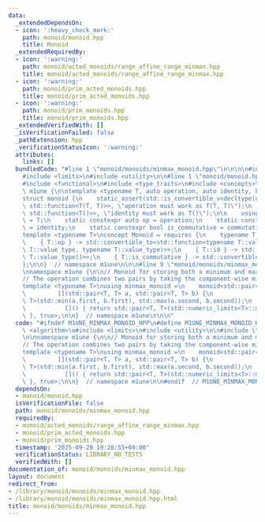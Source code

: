 ```yaml
---
data:
  _extendedDependsOn:
  - icon: ':heavy_check_mark:'
    path: monoid/monoid.hpp
    title: Monoid
  _extendedRequiredBy:
  - icon: ':warning:'
    path: monoid/acted_monoids/range_affine_range_minmax.hpp
    title: monoid/acted_monoids/range_affine_range_minmax.hpp
  - icon: ':warning:'
    path: monoid/prim_acted_monoids.hpp
    title: monoid/prim_acted_monoids.hpp
  - icon: ':warning:'
    path: monoid/prim_monoids.hpp
    title: monoid/prim_monoids.hpp
  _extendedVerifiedWith: []
  _isVerificationFailed: false
  _pathExtension: hpp
  _verificationStatusIcon: ':warning:'
  attributes:
    links: []
  bundledCode: "#line 1 \"monoid/monoids/minmax_monoid.hpp\"\n\n\n\n#include <algorithm>\n\
    #include <limits>\n#include <utility>\n\n#line 1 \"monoid/monoid.hpp\"\n\n\n\n\
    #include <functional>\n#include <type_traits>\n#include <concepts>\n\nnamespace\
    \ m1une {\n\ntemplate <typename T, auto operation, auto identity, bool commutative>\n\
    struct monoid {\n    static_assert(std::is_convertible_v<decltype(operation),\
    \ std::function<T(T, T)>>, \"operation must work as T(T, T)\");\n    static_assert(std::is_convertible_v<decltype(identity),\
    \ std::function<T()>>, \"identity must work as T()\");\n\n    using value_type\
    \ = T;\n    static constexpr auto op = operation;\n    static constexpr auto id\
    \ = identity;\n    static constexpr bool is_commutative = commutative;\n};\n\n\
    template <typename T>\nconcept Monoid = requires {\n    typename T::value_type;\n\
    \    { T::op } -> std::convertible_to<std::function<typename T::value_type(typename\
    \ T::value_type, typename T::value_type)>>;\n    { T::id } -> std::convertible_to<std::function<typename\
    \ T::value_type()>>;\n    { T::is_commutative } -> std::convertible_to<bool>;\n\
    };\n\n}  // namespace m1une\n\n\n#line 9 \"monoid/monoids/minmax_monoid.hpp\"\n\
    \nnamespace m1une {\n\n// Monoid for storing both a minimum and maximum value.\n\
    // The operation combines two pairs by taking the component-wise min and max.\n\
    template <typename T>\nusing minmax_monoid =\n    monoid<std::pair<T, T>,\n  \
    \         [](std::pair<T, T> a, std::pair<T, T> b) {\n               return std::pair<T,\
    \ T>(std::min(a.first, b.first), std::max(a.second, b.second));\n           },\n\
    \           []() { return std::pair<T, T>(std::numeric_limits<T>::max(), std::numeric_limits<T>::lowest());\
    \ }, true>;\n\n}  // namespace m1une\n\n\n"
  code: "#ifndef M1UNE_MINMAX_MONOID_HPP\n#define M1UNE_MINMAX_MONOID_HPP 1\n\n#include\
    \ <algorithm>\n#include <limits>\n#include <utility>\n\n#include \"../monoid.hpp\"\
    \n\nnamespace m1une {\n\n// Monoid for storing both a minimum and maximum value.\n\
    // The operation combines two pairs by taking the component-wise min and max.\n\
    template <typename T>\nusing minmax_monoid =\n    monoid<std::pair<T, T>,\n  \
    \         [](std::pair<T, T> a, std::pair<T, T> b) {\n               return std::pair<T,\
    \ T>(std::min(a.first, b.first), std::max(a.second, b.second));\n           },\n\
    \           []() { return std::pair<T, T>(std::numeric_limits<T>::max(), std::numeric_limits<T>::lowest());\
    \ }, true>;\n\n}  // namespace m1une\n\n#endif  // M1UNE_MINMAX_MONOID_HPP\n"
  dependsOn:
  - monoid/monoid.hpp
  isVerificationFile: false
  path: monoid/monoids/minmax_monoid.hpp
  requiredBy:
  - monoid/acted_monoids/range_affine_range_minmax.hpp
  - monoid/prim_acted_monoids.hpp
  - monoid/prim_monoids.hpp
  timestamp: '2025-09-29 19:28:55+09:00'
  verificationStatus: LIBRARY_NO_TESTS
  verifiedWith: []
documentation_of: monoid/monoids/minmax_monoid.hpp
layout: document
redirect_from:
- /library/monoid/monoids/minmax_monoid.hpp
- /library/monoid/monoids/minmax_monoid.hpp.html
title: monoid/monoids/minmax_monoid.hpp
---
```

